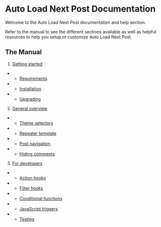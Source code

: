 # Auto Load Next Post Documentation

Welcome to the Auto Load Next Post documentation and help section.

Refer to the manual to see the different sections available as well as helpful resources to help you setup or customize Auto Load Next Post.


## The Manual

1. [Getting started](https://github.com/autoloadnextpost/alnp-documentation/blob/master/en_US/getting-started.md)
* * [Requirements](https://github.com/autoloadnextpost/alnp-documentation/blob/master/en_US/requirements.md)
* * [Installation](https://github.com/autoloadnextpost/alnp-documentation/blob/master/en_US/installation.md)
* * [Upgrading](https://github.com/autoloadnextpost/alnp-documentation/blob/master/en_US/upgrading.md)

2. [General overview](https://github.com/autoloadnextpost/alnp-documentation/blob/master/en_US/general-overview.md)
* * [Theme selectors](https://github.com/autoloadnextpost/alnp-documentation/blob/master/en_US/theme-selectors.md)
* * [Repeater template](https://github.com/autoloadnextpost/alnp-documentation/blob/master/en_US/repeater-template.md)
* * [Post navigation](https://github.com/autoloadnextpost/alnp-documentation/blob/master/en_US/post-navigation.md)
* * [Hiding comments](https://github.com/autoloadnextpost/alnp-documentation/blob/master/en_US/hiding-comments.md)

3. [For developers](https://github.com/autoloadnextpost/alnp-documentation/blob/master/en_US/for-developers.md)
* * [Action hooks](https://github.com/autoloadnextpost/alnp-documentation/blob/master/en_US/action-hooks.md)
* * [Filter hooks](https://github.com/autoloadnextpost/alnp-documentation/blob/master/en_US/filter-hooks.md)
* * [Conditional functions](https://github.com/autoloadnextpost/alnp-documentation/blob/master/en_US/conditional-functions.md)
* * [JavaScript triggers](https://github.com/autoloadnextpost/alnp-documentation/blob/master/en_US/javascript-triggers.md)
* * [Testing](https://github.com/autoloadnextpost/alnp-documentation/blob/master/en_US/testing.md)
